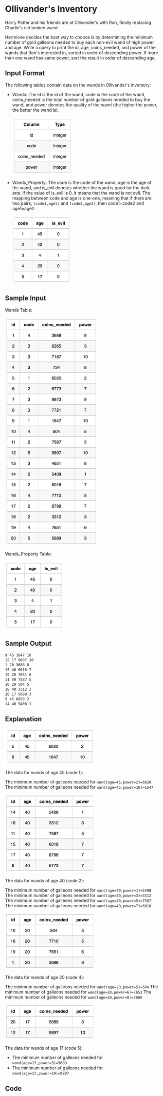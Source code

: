 # Ollivander's Inventory

Harry Potter and his friends are at Ollivander's with Ron, finally replacing Charlie's old broken wand.

Hermione decides the best way to choose is by determining the minimum number of gold galleons needed to buy each non-evil wand of high power and age. Write a query to print the id, age, coins_needed, and power of the wands that Ron's interested in, sorted in order of descending power. If more than one wand has same power, sort the result in order of descending age.

## Input Format

The following tables contain data on the wands in Ollivander's inventory:

* Wands: The id is the id of the wand, code is the code of the wand, coins_needed is the total number of gold galleons needed to buy the wand, and power denotes the quality of the wand (the higher the power, the better the wand is). 

    ![Wand Table](img/wands.png)

* Wands_Property: The code is the code of the wand, age is the age of the wand, and is_evil denotes whether the wand is good for the dark arts. If the value of is_evil is 0, it means that the wand is not evil. The mapping between code and age is one-one, meaning that if there are two pairs, `(code1,age1)` and `(code2,age2)`, then code1=code2 and age1=age2.

    ![Wand Table](img/wand_property.png)

## Sample Input

Wands Table: 

![Wand Table](img/wand_table.png)

Wands_Property Table: 

![Wand Property](img/wand_property.png)

## Sample Output

    9 45 1647 10
    12 17 9897 10
    1 20 3688 8
    15 40 6018 7
    19 20 7651 6
    11 40 7587 5
    10 20 504 5
    18 40 3312 3
    20 17 5689 3
    5 45 6020 2
    14 40 5408 1
## Explanation

![Age](img/age45.png)

The data for wands of age 45 (code 1): 

The minimum number of galleons needed for `wand(age=45,power=2)=6020`
The minimum number of galleons needed for `wand(age=45,power=10)=1647`

![Age](img/age40.png)

The data for wands of age 40 (code 2): 

The minimum number of galleons needed for `wand(age=40,power=1)=5408`
The minimum number of galleons needed for `wand(age=40,power=3)=3312`
The minimum number of galleons needed for `wand(age=40,power=5)=7587`
The minimum number of galleons needed for `wand(age=40,power=7)=6018`

![Age](img/age20.png)

The data for wands of age 20 (code 4): 

The minimum number of galleons needed for `wand(age=20,power=5)=504`
The minimum number of galleons needed for `wand(age=20,power=6)=7651`
The minimum number of galleons needed for `wand(age=20,power=8)=3688`

![Age](img/age17.png)

The data for wands of age 17 (code 5): 

* The minimum number of galleons needed for `wand(age=17,power=3)=5689`
* The minimum number of galleons needed for `wand(age=17,power=10)=9897`

## Code

```sql

```